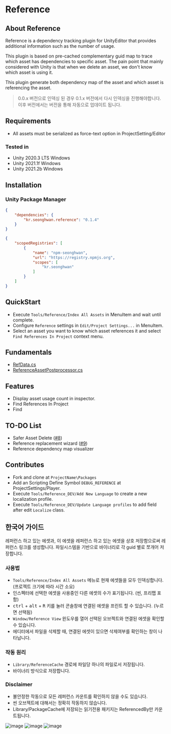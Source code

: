 # Reference

## About Reference
Reference is a dependency tracking plugin for UnityEditor that provides additional information such as the number of usage.

This plugin is based on pre-cached complementary guid map to trace which asset has dependencies to specific asset. 
The pain point that mainly considered with Unity is that when we delete an asset, we don't know which asset is using it. 

This plugin generate both dependency map of the asset and which asset is referencing the asset.  

> 0.0.x 버전으로 인덱싱 된 경우 0.1.x 버전에서 다시 인덱싱을 진행해야합니다. 이후 버전에서는 버전을 통해 자동으로 업데이트 됩니다.

## Requirements

- All assets must be serialized as force-text option in ProjectSetting/Editor

### Tested in
- Unity 2020.3 LTS Windows
- Unity 2021.1f Windows
- Unity 2021.2b Windows

## Installation
### Unity Package Manager
```json
{
    "dependencies": {
        "kr.seonghwan.reference": "0.1.4"
    }
}
```

```json
{
    "scopedRegistries": [
        {
            "name": "npm-seonghwan",
            "url": "https://registry.npmjs.org",
            "scopes": [
                "kr.seonghwan"
            ]
        }
    ]
}
```

## QuickStart
- Execute `Tools/Reference/Index All Assets` in MenuItem and wait until complete.  
- Configure `Reference` settings in `Edit/Project Settings...` in MenuItem.
- Select an asset you want to know which asset references it and select `Find References In Project` context menu.

## Fundamentals
- [RefData.cs](Editor/Model/RefData.cs)
- [ReferenceAssetPostprocessor.cs](Editor/Callback/ReferenceAssetPostprocessor.cs)

## Features
- Display asset usage count in inspector.
- Find References In Project
- Find

## TO-DO List
- Safer Asset Delete ([#8](/../../issues/8))
- Reference replacement wizard ([#9](/../../issues/9))
- Reference dependency map visualizer

## Contributes
- Fork and clone at `ProjectName\Packages`
- Add an Scripting Define Symbol `DEBUG_REFERENCE` at ProjectSettings/Player.
- Execute `Tools/Reference_DEV/Add New Language` to create a new localization profile.
- Execute `Tools/Reference_DEV/Update Language profiles` to add field after edit `Localize` class.



## 한국어 가이드
레퍼런스 하고 있는 에셋과, 이 에셋을 레퍼런스 하고 있는 에셋을 상호 저장함으로써 레퍼런스 링크를 생성합니다. 파일시스템을 기반으로 바이너리로 각 guid 별로 쪼개어 저장합니다.  

### 사용법
- `Tools/Reference/Index All Assets` 메뉴로 현재 에셋들을 모두 인덱싱합니다. (프로젝트 크기에 따라 시간 소요)
- 인스펙터에 선택한 에셋을 사용중인 다른 에셋의 수가 표기됩니다. (씬, 프리팹 포함)
- <kbd>ctrl</kbd> + <kbd>alt</kbd> + <kbd>R</kbd> 키를 눌러 콘솔창에 연결된 에셋을 프린트 할 수 있습니다. (누르면 선택됨)
- `Window/Reference View` 윈도우를 열어 선택된 오브젝트와 연결된 에셋을 확인할 수 있습니다.
- 에디터에서 파일을 삭제할 때, 연결된 에셋이 있으면 삭제여부를 확인하는 창이 나타납니다.

### 작동 원리
- `Library/ReferenceCache` 경로에 파일당 하나의 파일로서 저장됩니다.
- 바이너리 방식으로 저장합니다.
### Disclaimer
- 불안정한 작동으로 모든 레퍼런스 카운트를 확인하지 않을 수도 있습니다.
- 씬 오브젝트에 대해서는 정확히 작동하지 않습니다.
- Library/PackageCache에 저장되는 읽기전용 패키지는 ReferencedBy만 카운트됩니다.

![image](https://user-images.githubusercontent.com/79823287/131787910-1cc009e6-d483-4a87-afb0-a6ac31d3cf0d.png)
![image](https://user-images.githubusercontent.com/79823287/131797772-078dda37-0917-4d98-abea-f09645e33a77.png)
![image](https://user-images.githubusercontent.com/79823287/131797825-213d2927-db5a-47d0-a02d-bb87e0400b52.png)
